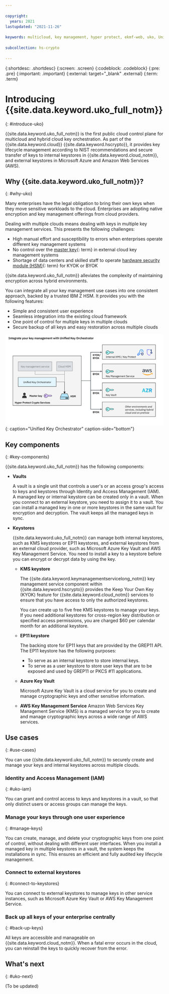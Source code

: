 ```yaml
---

copyright:
  years: 2021
lastupdated: "2021-11-26"

keywords: multicloud, key management, hyper protect, ekmf-web, uko, Unified Key Orchestrator

subcollection: hs-crypto

---
```



{:shortdesc: .shortdesc}
{:screen: .screen}
{:codeblock: .codeblock}
{:pre: .pre}
{:important: .important}
{:external: target="_blank" .external}
{:term: .term}


# Introducing {{site.data.keyword.uko_full_notm}}
{: #introduce-uko}

{{site.data.keyword.uko_full_notm}} is the first public cloud control plane for multicloud and hybrid cloud key orchestration. As part of the {{site.data.keyword.cloud}} {{site.data.keyword.hscrypto}}, it provides key lifecycle management according to NIST recommendations and secure transfer of keys to internal keystores in {{site.data.keyword.cloud_notm}}, and external keystores in Microsoft Azure and Amazon Web Services (AWS).


## Why {{site.data.keyword.uko_full_notm}}?
{: #why-uko}

Many enterprises have the legal obligation to bring their own keys when they move sensitive workloads to the cloud. Enterprises are adopting native encryption and key management offerings from cloud providers.

Dealing with multiple clouds means dealing with keys in multiple key management services. This presents the following challenges:
- High manual effort and susceptibility to errors when enterprises operate different key management systems
- No control over the [master key](#x2908413){: term} in external cloud key management systems
- Shortage of data centers and skilled staff to operate [hardware security module (HSM)](#x6704988){: term} for KYOK or BYOK


{{site.data.keyword.uko_full_notm}} alleviates the complexity of maintaining encryption across hybrid environments. 

You can integrate all your key management use cases into one consistent approach, backed by a trusted IBM Z HSM. It provides you with the following features:
- Simple and consistent user experience
- Seamless integration into the existing cloud framework
- One point of control for multiple keys in multiple clouds 
- Secure backup of all keys and easy restoration across multiple clouds


![Unified Key Orchestrator](/images/unified-key-orchestrator.svg "Unified Key Orchestrator"){: caption="Unified Key Orchestrator"  caption-side="bottom"}


## Key components
{: #key-components}

{{site.data.keyword.uko_full_notm}} has the following components:

- **Vaults**

    A vault is a single unit that controls a user's or an access group's access to keys and keystores through Identity and Access Management (IAM). A managed key or internal keystore can be created only in a vault. When you connect to an external keystore, you need to assign it to a vault. You can install a managed key in one or more keystores in the same vault for encryption and decryption. The vault keeps all the managed keys in sync.

- **Keystores**

    {{site.data.keyword.uko_full_notm}} can manage both internal keystores, such as KMS keystores or EP11 keystores, and external keystores from an external cloud provider, such as Microsoft Azure Key Vault and AWS Key Management Service. You need to install a key to a keystore before you can encrypt or decrypt data by using the key.
    
    - **KMS keystore**

        The {{site.data.keyword.keymanagementservicelong_notm}} key management service component within {{site.data.keyword.hscrypto}} provides the Keep Your Own Key (KYOK) feature for {{site.data.keyword.cloud_notm}} services to ensure that you have access to only the authorized keystores. 

        You can create up to five free KMS keystores to manage your keys. If you need additional keystores for cross-region key distribution or specified access permissions, you are charged $60 per calendar month for an additional keystore. 

    - **EP11 keystore**

        The backing store for EP11 keys that are provided by the GREP11 API. The EP11 keystore has the following purposes:
        - To serve as an internal keystore to store internal keys.
        - To serve as a user keystore to store user keys that are to be exposed and used by GREP11 or PKCS #11 applications.


    - **Azure Key Vault**
       
        Microsoft Azure Key Vault is a cloud service for you to create and manage cryptographic keys and other sensitive information.


    - **AWS Key Management Service**
        Amazon Web Services Key Management Service (KMS) is a managed service for you to create and manage cryptographic keys across a wide range of AWS services.


## Use cases
{: #use-cases}

You can use {{site.data.keyword.uko_full_notm}} to securely create and manage your keys and internal keystores across multiple clouds.


### Identity and Access Management (IAM)
{: #uko-iam}

You can grant and control access to keys and keystores in a vault, so that only distinct users or access groups can manage the keys.


### Manage your keys through one user experience
{: #manage-keys}

You can create, manage, and delete your cryptographic keys from one point of control, without dealing with different user interfaces. When you install a managed key in multiple keystores in a vault, the system keeps the installations in sync. This ensures an efficient and fully audited key lifecycle management.


### Connect to external keystores
{: #connect-to-keystores}

You can connect to external keystores to manage keys in other service instances, such as Microsoft Azure Key Vault or AWS Key Management Service.


### Back up all keys of your enterprise centrally
{: #back-up-keys}

All keys are accessible and manageable on {{site.data.keyword.cloud_notm}}. When a fatal error occurs in the cloud, you can reinstall the keys to quickly recover from the error.



## What's next
{: #uko-next}



(To be updated)





